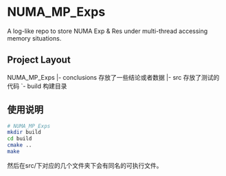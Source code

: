 # NUMA_MP_Exps

A log-like repo to store NUMA Exp & Res under multi-thread accessing memory situations.

## Project Layout

NUMA_MP_Exps
|- conclusions 存放了一些结论或者数据
|- src 存放了测试的代码
`- build 构建目录

## 使用说明

```bash
# NUMA_MP_Exps
mkdir build
cd build
cmake ..
make
```

然后在src/下对应的几个文件夹下会有同名的可执行文件。